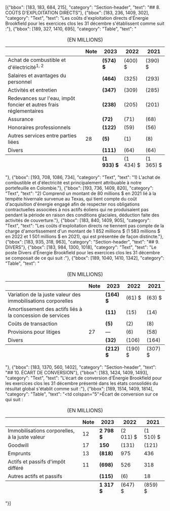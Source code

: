 [{"bbox": [183, 183, 684, 215], "category": "Section-header", "text": "## 8. COÛTS D'EXPLOITATION DIRECTS"}, {"bbox": [183, 236, 1409, 302], "category": "Text", "text": "Les coûts d'exploitation directs d'Énergie Brookfield pour les exercices clos les 31 décembre s'établissent comme suit :"}, {"bbox": [189, 327, 1410, 695], "category": "Table", "text": "<table><caption>(EN MILLIONS)</caption><thead><tr><th></th><th>Note</th><th>2023</th><th>2022</th><th>2021</th></tr></thead><tbody><tr><td>Achat de combustible et d'électricité<sup>1, 2</sup></td><td></td><td><strong>(574) $</strong></td><td>(400) $</td><td>(390) $</td></tr><tr><td>Salaires et avantages du personnel</td><td></td><td><strong>(464)</strong></td><td>(325)</td><td>(293)</td></tr><tr><td>Activités et entretien</td><td></td><td><strong>(347)</strong></td><td>(309)</td><td>(285)</td></tr><tr><td>Redevances sur l'eau, impôt foncier et autres frais réglementaires</td><td></td><td><strong>(238)</strong></td><td>(205)</td><td>(201)</td></tr><tr><td>Assurance</td><td></td><td><strong>(72)</strong></td><td>(71)</td><td>(68)</td></tr><tr><td>Honoraires professionnels</td><td></td><td><strong>(122)</strong></td><td>(59)</td><td>(56)</td></tr><tr><td>Autres services entre parties liées</td><td>28</td><td><strong>(5)</strong></td><td>(1)</td><td>(8)</td></tr><tr><td>Divers</td><td></td><td><strong>(111)</strong></td><td>(64)</td><td>(64)</td></tr></tbody><tfoot><tr><td></td><td></td><td><strong>(1 933) $</strong></td><td>(1 434) $</td><td>(1 365) $</td></tr></tfoot></table>"}, {"bbox": [193, 708, 1086, 734], "category": "Text", "text": "1) L'achat de combustible et d'électricité est principalement attribuable à notre portefeuille en Colombie."}, {"bbox": [193, 736, 1409, 820], "category": "Text", "text": "2) Comprend un montant de 80 millions $ en 2021 lié à la tempête hivernale survenue au Texas, qui tient compte du coût d'acquisition d'énergie engagé afin de respecter nos obligations contractuelles associées à nos actifs éoliens qui ne produisaient pas pendant la période en raison des conditions glaciales, déduction faite des activités de couverture."}, {"bbox": [183, 840, 1409, 905], "category": "Text", "text": "Les coûts d'exploitation directs ne tiennent pas compte de la charge d'amortissement d'un montant de 1 852 millions $ (1 583 millions $ en 2022 et 1 501 millions $ en 2021), qui est présentée de façon distincte."}, {"bbox": [183, 935, 318, 963], "category": "Section-header", "text": "## 9. DIVERS"}, {"bbox": [183, 984, 1300, 1018], "category": "Text", "text": "Le poste Divers d'Énergie Brookfield pour les exercices clos les 31 décembre se composait de ce qui suit :"}, {"bbox": [189, 1040, 1410, 1342], "category": "Table", "text": "<table><caption>(EN MILLIONS)</caption><thead><tr><th></th><th>Note</th><th>2023</th><th>2022</th><th>2021</th></tr></thead><tbody><tr><td>Variation de la juste valeur des immobilisations corporelles</td><td></td><td><strong>(164) $</strong></td><td>(61) $</td><td>(63) $</td></tr><tr><td>Amortissement des actifs liés à la concession de services</td><td></td><td><strong>(11)</strong></td><td>(15)</td><td>(14)</td></tr><tr><td>Coûts de transaction</td><td></td><td><strong>(5)</strong></td><td>(2)</td><td>(8)</td></tr><tr><td>Provisions pour litiges</td><td>27</td><td>—</td><td>(6)</td><td>(58)</td></tr><tr><td>Divers</td><td></td><td><strong>(32)</strong></td><td>(106)</td><td>(164)</td></tr></tbody><tfoot><tr><td></td><td></td><td><strong>(212) $</strong></td><td>(190) $</td><td>(307) $</td></tr></tfoot></table>"}, {"bbox": [183, 1370, 560, 1402], "category": "Section-header", "text": "## 10. ÉCART DE CONVERSION"}, {"bbox": [183, 1424, 1409, 1493], "category": "Text", "text": "L'écart de conversion d'Énergie Brookfield pour les exercices clos les 31 décembre présenté dans les états consolidés du résultat global s'établit comme suit :"}, {"bbox": [189, 1514, 1409, 1814], "category": "Table", "text": "<table><caption>(EN MILLIONS)</caption><thead><tr><th></th><th>Note</th><th>2023</th><th>2022</th><th>2021</th></tr></thead><tbody><tr><td colspan=\"5\">Écart de conversion sur ce qui suit :</td></tr><tr><td>Immobilisations corporelles, à la juste valeur</td><td>12</td><td><strong>2 798 $</strong></td><td>(2 011) $</td><td>(1 510) $</td></tr><tr><td>Goodwill</td><td>17</td><td><strong>150</strong></td><td>(131)</td><td>(121)</td></tr><tr><td>Emprunts</td><td>13</td><td><strong>(818)</strong></td><td>975</td><td>436</td></tr><tr><td>Actifs et passifs d'impôt différé</td><td>11</td><td><strong>(698)</strong></td><td>526</td><td>318</td></tr><tr><td>Autres actifs et passifs</td><td></td><td><strong>(115)</strong></td><td>(6)</td><td>18</td></tr></tbody><tfoot><tr><td></td><td></td><td><strong>1 317 $</strong></td><td>(647) $</td><td>(859) $</td></tr></tfoot></table>"}]